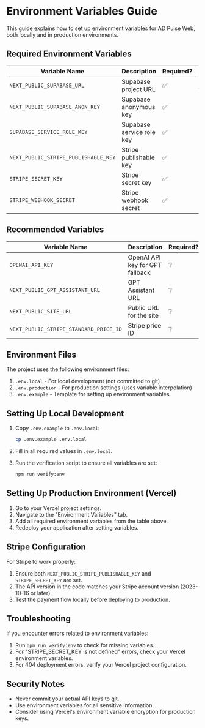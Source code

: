 # Environment Variables Guide

This guide explains how to set up environment variables for AD Pulse Web, both locally and in production environments.

## Required Environment Variables

| Variable Name | Description | Required? | Example |
|---------------|-------------|-----------|---------|
| `NEXT_PUBLIC_SUPABASE_URL` | Supabase project URL | ✅ | https://yourproject.supabase.co |
| `NEXT_PUBLIC_SUPABASE_ANON_KEY` | Supabase anonymous key | ✅ | eyJhbGciOiJIUzI1NiIsIn... |
| `SUPABASE_SERVICE_ROLE_KEY` | Supabase service role key | ✅ | eyJhbGciOiJIUzI1NiIsIn... |
| `NEXT_PUBLIC_STRIPE_PUBLISHABLE_KEY` | Stripe publishable key | ✅ | pk_test_51RlT1x2ezo... |
| `STRIPE_SECRET_KEY` | Stripe secret key | ✅ | sk_test_51RlT1x2ezo... |
| `STRIPE_WEBHOOK_SECRET` | Stripe webhook secret | ✅ | whsec_J7nYo43gePsidkj... |

## Recommended Variables

| Variable Name | Description | Required? | Example |
|---------------|-------------|-----------|---------|
| `OPENAI_API_KEY` | OpenAI API key for GPT fallback | ❔ | sk-1234567890abcdef... |
| `NEXT_PUBLIC_GPT_ASSISTANT_URL` | GPT Assistant URL | ❔ | https://chatgpt.com/g/... |
| `NEXT_PUBLIC_SITE_URL` | Public URL for the site | ❔ | https://adplus.app |
| `NEXT_PUBLIC_STRIPE_STANDARD_PRICE_ID` | Stripe price ID | ❔ | price_123456... |

## Environment Files

The project uses the following environment files:

1. `.env.local` - For local development (not committed to git)
2. `.env.production` - For production settings (uses variable interpolation)
3. `.env.example` - Template for setting up environment variables

## Setting Up Local Development

1. Copy `.env.example` to `.env.local`:
   ```bash
   cp .env.example .env.local
   ```

2. Fill in all required values in `.env.local`.

3. Run the verification script to ensure all variables are set:
   ```bash
   npm run verify:env
   ```

## Setting Up Production Environment (Vercel)

1. Go to your Vercel project settings.
2. Navigate to the "Environment Variables" tab.
3. Add all required environment variables from the table above.
4. Redeploy your application after setting variables.

## Stripe Configuration

For Stripe to work properly:

1. Ensure both `NEXT_PUBLIC_STRIPE_PUBLISHABLE_KEY` and `STRIPE_SECRET_KEY` are set.
2. The API version in the code matches your Stripe account version (2023-10-16 or later).
3. Test the payment flow locally before deploying to production.

## Troubleshooting

If you encounter errors related to environment variables:

1. Run `npm run verify:env` to check for missing variables.
2. For "STRIPE_SECRET_KEY is not defined" errors, check your Vercel environment variables.
3. For 404 deployment errors, verify your Vercel project configuration.

## Security Notes

- Never commit your actual API keys to git.
- Use environment variables for all sensitive information.
- Consider using Vercel's environment variable encryption for production keys.
